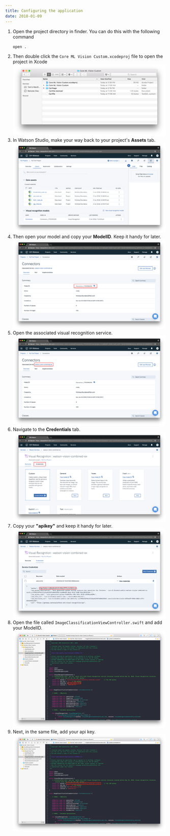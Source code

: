 ```yaml
---
title: Configuring the application
date: 2018-01-09
---
```


1. Open the project directory in finder. You can do this with the following command
   ```bash
   open .
   ```
1. Then double click the `Core ML Vision Custom.xcodeproj` file to open the project in Xcode
![](assets/step_9_open_project.png)
1. In Watson Studio, make your way back to your project's **Assets** tab.
![](assets/9_1_project_assets.png)
1. Then open your model and copy your **ModelID**. Keep it handy for later.
![](assets/9_2_model_id.png)
1. Open the associated visual recognition service.
![](assets/9_3_associated_service.png)
1. Navigate to the **Credentials** tab.
![](assets/9_4_credentials.png)
1. Copy your **"apikey"** and keep it handy for later.
![](assets/9_5_api_key.png)
1. Open the file called `ImageClassificationViewController.swift` and add your ModelID.
![](assets/step_9_add_model_id.png)
1. Next, in the same file, add your api key.
![](assets/step_9_add_api_key_single_model.png)
